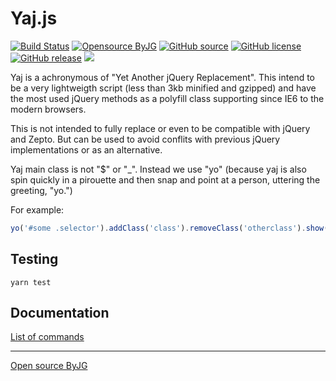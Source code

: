 # Yaj.js

[![Build Status](https://github.com/byjg/yaj/actions/workflows/build.yml/badge.svg?branch=master)](https://github.com/byjg/yaj/actions/workflows/build.yml)
[![Opensource ByJG](https://img.shields.io/badge/opensource-byjg-success.svg)](http://opensource.byjg.com)
[![GitHub source](https://img.shields.io/badge/Github-source-informational?logo=github)](https://github.com/byjg/yaj/)
[![GitHub license](https://img.shields.io/github/license/byjg/yaj.svg)](https://opensource.byjg.com/opensource/licensing.html)
[![GitHub release](https://img.shields.io/github/release/byjg/yaj.svg)](https://github.com/byjg/yaj/releases/)
[![](https://data.jsdelivr.com/v1/package/npm/yaj/badge)](https://www.jsdelivr.com/package/npm/yaj)

Yaj is a achronymous of "Yet Another jQuery Replacement". This intend to be a very lightweigth script 
(less than 3kb minified and gzipped) and have the most used jQuery methods as a polyfill class supporting 
since IE6 to the modern browsers.

This is not intended to fully replace or even to be compatible with jQuery and Zepto.
But can be used to avoid conflits with previous jQuery implementations or as an alternative.

Yaj main class is not "$" or "_". Instead we use "yo" (because yaj is also spin quickly in a pirouette and then snap
and point at a person, uttering the greeting, "yo.")

For example:

```javascript
yo('#some .selector').addClass('class').removeClass('otherclass').show();
```

## Testing

```shell
yarn test
```

## Documentation

[List of commands](toc.md)

----
[Open source ByJG](http://opensource.byjg.com)
